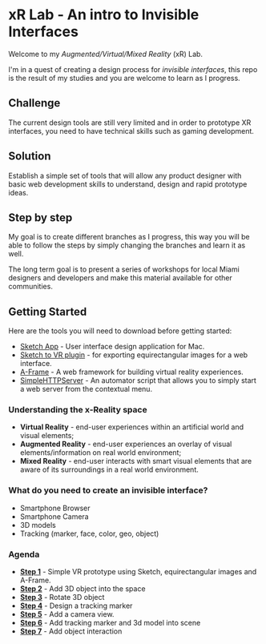 # xR Lab - An intro to Invisible Interfaces

Welcome to my _Augmented/Virtual/Mixed Reality_ (xR) Lab.

I'm in a quest of creating a design process for _invisible interfaces_, this repo is the result of my studies and you are welcome to learn as I progress.

## Challenge
The current design tools are still very limited and in order to prototype XR interfaces, you need to have technical skills such as gaming development.

## Solution
Establish a simple set of tools that will allow any product designer with basic web development skills to understand, design and rapid prototype ideas.

## Step by step  
My goal is to create different branches as I progress, this way you will be able to follow the steps by simply changing the branches and learn it as well.

The long term goal is to present a series of workshops for local Miami designers and developers and make this material available for other communities.

## Getting Started
Here are the tools you will need to download before getting started:

- [Sketch App](https://sketchapp.com/)  - User interface design application for Mac.
- [Sketch to VR plugin](https://github.com/auxdesigner/Sketch-to-VR) - for exporting equirectangular images for a web interface.
- [A-Frame](https://aframe.io/) - A web framework for building virtual reality experiences.
- [SimpleHTTPServer](http://www.scottmadethis.net/interactive/simpleserver/) - An automator script that allows you to simply start a web server from the contextual menu.

### Understanding the __x-Reality__ space

- __Virtual Reality__ - end-user experiences within an artificial world and visual elements;
- __Augmented Reality__ - end-user experiences an overlay of visual elements/information on real world environment;
- __Mixed Reality__ - end-user interacts with smart visual elements that are aware of its surroundings in a real world environment.

### What do you need to create an invisible interface?

- Smartphone Browser
- Smartphone Camera
- 3D models
- Tracking (marker, face, color, geo, object)


### Agenda

- [__Step 1__](#) - Simple VR prototype using Sketch, equirectangular images and A-Frame.
- [__Step 2__](#) - Add 3D object into the space
- [__Step 3__](#) - Rotate 3D object
- [__Step 4__](#) - Design a tracking marker
- [__Step 5__](#) - Add a camera view.
- [__Step 6__](#) - Add tracking marker and 3d model into scene
- [__Step 7__](#) - Add object interaction
